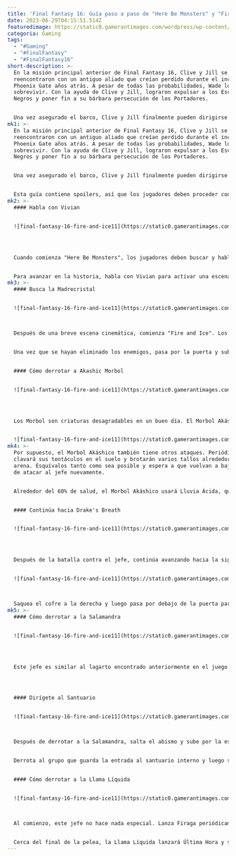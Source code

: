 ```yaml
---
title: 'Final Fantasy 16: Guía paso a paso de "Here Be Monsters" y "Fire and Ice"'
date: 2023-06-29T04:15:51.514Z
featuredimage: https://static0.gamerantimages.com/wordpress/wp-content/uploads/2023/06/final-fantasy-16-fire-and-ice1.jpg?q=50&fit=contain&w=1140&h=&dpr=1.5
categoria: Gaming
tags:
  - "#Gaming"
  - "#FinalFantasy"
  - "#FinalFantasy16"
short-description: >-
  En la misión principal anterior de Final Fantasy 16, Clive y Jill se
  reencontraron con un antiguo aliado que creían perdido durante el incidente en
  Phoenix Gate años atrás. A pesar de todas las probabilidades, Wade logró
  sobrevivir. Con la ayuda de Clive y Jill, lograron expulsar a los Escudos
  Negros y poner fin a su bárbara persecución de los Portadores.


  Una vez asegurado el barco, Clive y Jill finalmente pueden dirigirse hacia otra de las Madrecristales. Por supuesto,
mk1: >-
  En la misión principal anterior de Final Fantasy 16, Clive y Jill se
  reencontraron con un antiguo aliado que creían perdido durante el incidente en
  Phoenix Gate años atrás. A pesar de todas las probabilidades, Wade logró
  sobrevivir. Con la ayuda de Clive y Jill, lograron expulsar a los Escudos
  Negros y poner fin a su bárbara persecución de los Portadores.


  Una vez asegurado el barco, Clive y Jill finalmente pueden dirigirse hacia otra de las Madrecristales. Por supuesto, llegar allí solo era la mitad del desafío. La otra mitad es llegar a la santa sede intactos. Esta guía ayudará a los jugadores de Final Fantasy 16 a tener una idea de qué esperar a medida que comienzan tanto "Here Be Monsters" como "Fire and Ice".


  Esta guía contiene spoilers, así que los jugadores deben proceder con precaución.
mk2: >-
  #### Habla con Vivian


  ![final-fantasy-16-fire-and-ice11](https://static0.gamerantimages.com/wordpress/wp-content/uploads/2023/06/final-fantasy-16-fire-and-ice2.jpg?q=50&fit=crop&w=1500&dpr=1.5 "final-fantasy-16-fire-and-ice11")




  Cuando comienza "Here Be Monsters", los jugadores deben buscar y hablar con Vivian. Antes de eso, sin embargo, los jugadores pueden considerar completar la misión secundaria "Blues del Herrero" que se encuentra en el Mess. Completar esta misión desbloquea una receta para fabricar un Cinturón del Cazadragones. Una vez que los jugadores hayan reunido los materiales necesarios, el Cinturón del Cazadragones es una mejora sustancial que proporciona un gran impulso tanto a la defensa como a los puntos de vida. Sin embargo, esta receta requiere Electrum, que se puede obtener más adelante en el juego.


  Para avanzar en la historia, habla con Vivian para activar una escena cinemática y aprender más sobre el Reino de Hierro y su cultura. Después de eso, busca a Jill y habla con ella para avanzar en la historia y abrir una nueva área en el mapa del mundo. Cuando estés listo, viaja a Drake's Breath.
mk3: >-
  #### Busca la Madrecristal


  ![final-fantasy-16-fire-and-ice11](https://static0.gamerantimages.com/wordpress/wp-content/uploads/2023/06/final-fantasy-16-fire-and-ice3.jpg?q=50&fit=crop&w=1500&dpr=1.5 "final-fantasy-16-fire-and-ice11")



  Después de una breve escena cinemática, comienza "Fire and Ice". Los jugadores comienzan en la orilla de Drustanus, la isla donde se encuentra una de las Madrecristales. Sigue los restos del antiguo camino y recoge las tres pizcas de Ceniza Encantada que están en el suelo. Más allá de la puerta, los jugadores se encontrarán con un pequeño grupo de enemigos que se pueden eliminar fácilmente.


  Una vez que se hayan eliminado los enemigos, pasa por la puerta y sube las escaleras. Enfrenta al grupo de enemigos y continúa subiendo hacia otra puerta. En esta próxima área, los jugadores se enfrentarán a un Minotauro Akáshico. Esquiva sus ataques y desequilíbralo como si fuera un enemigo grande normal. Sube las siguientes escaleras y saquea el cofre que está cerca de la parte superior de las escaleras. Los jugadores deben asegurarse de curarse antes de atravesar la siguiente puerta, ya que les espera una pelea contra un jefe al otro lado.


  #### Cómo derrotar a Akashic Morbol


  ![final-fantasy-16-fire-and-ice11](https://static0.gamerantimages.com/wordpress/wp-content/uploads/2023/06/final-fantasy-16-fire-and-ice4.jpg?q=50&fit=crop&w=1500&dpr=1.5 "final-fantasy-16-fire-and-ice11")




  Los Morbol son criaturas desagradables en un buen día. El Morbol Akáshico es aún peor. Si bien los mecanismos de esta pelea contra el jefe son similares a los encontrados mucho antes en el juego, los jugadores deben tener cuidado al luchar contra este enemigo. Mal Aliento ha sido reemplazado por Peor Aliento. Peor Aliento es único en el sentido de que el Morbol Akáshico girará la cabeza mientras arroja el gas venenoso en lugar de mirar en una dirección fija. Por lo tanto, cuando se use este ataque, no ataques al Morbol Akáshico y en su lugar concéntrate en esquivar el ataque hasta que termine.


  ![final-fantasy-16-fire-and-ice11](https://static0.gamerantimages.com/wordpress/wp-content/uploads/2023/06/final-fantasy-16-fire-and-ice5.jpg?q=50&fit=crop&w=1500&dpr=1.5 "final-fantasy-16-fire-and-ice11")
mk4: >-
  Por supuesto, el Morbol Akáshico también tiene otros ataques. Periódicamente
  clavará sus tentáculos en el suelo y brotarán varios tallos alrededor de la
  arena. Esquívalos tanto como sea posible y espera a que vuelvan a bajar antes
  de atacar al jefe nuevamente.


  Alrededor del 60% de salud, el Morbol Akáshico usará Lluvia Ácida, que dejará charcos morados en el suelo. No te quedes parado sobre ellos. Después de eso, el jefe seguirá con Ira Salvaje, donde cargará en dirección hacia el jugador. También debes tener cuidado con su ataque de salto. No hay Evocaciones Cinemáticas o Golpes en esta versión de la pelea contra el jefe, así que simplemente sigue dañando al jefe y eventualmente caerá.


  #### Continúa hacia Drake's Breath


  ![final-fantasy-16-fire-and-ice11](https://static0.gamerantimages.com/wordpress/wp-content/uploads/2023/06/final-fantasy-16-fire-and-ice6.jpg?q=50&fit=crop&w=1500&dpr=1.5 "final-fantasy-16-fire-and-ice11")




  Después de la batalla contra el jefe, continúa avanzando hacia la siguiente área. Hay muchos consumibles y materiales en el suelo, así que asegúrate de recogerlos mientras avanzas por el estrecho camino. Sigue este camino y lucha contra el Salamandra que espera en la sala abierta. No tiene ataques únicos por los que los jugadores deban preocuparse, así que simplemente concéntrate en esquivar y agotar su Indicador de Voluntad.


  ![final-fantasy-16-fire-and-ice11](https://static0.gamerantimages.com/wordpress/wp-content/uploads/2023/06/final-fantasy-16-fire-and-ice7.jpg?q=50&fit=crop&w=1500&dpr=1.5 "final-fantasy-16-fire-and-ice11")



  Saquea el cofre a la derecha y luego pasa por debajo de la puerta para continuar. Más allá de este punto, los jugadores se encontrarán con un puente estrecho que está siendo bañado en brasas de un flujo de lava fundida. Acércate a él para activar una escena cinemática y luego continúa luchando contra algunas Bombas y otros enemigos. Un nuevo enemigo llamado Mousse Rojo guarda la siguiente sala. Enfréntate a él y luego sigue el camino y saquea el cofre antes de saltar hacia una plataforma circular grande. Pero estate listo, ya que un jefe salta fuera de la lava.
mk5: >-
  #### Cómo derrotar a la Salamandra


  ![final-fantasy-16-fire-and-ice11](https://static0.gamerantimages.com/wordpress/wp-content/uploads/2023/06/final-fantasy-16-fire-and-ice8.jpg?q=50&fit=crop&w=1500&dpr=1.5 "final-fantasy-16-fire-and-ice11")




  Este jefe es similar al lagarto encontrado anteriormente en el juego. La diferencia es que este usa ataques de fuego además de golpes de cola y garras a los jugadores. La Salamandra también se formará periódicamente en una bola y saltará hacia arriba y abajo varias veces. Esquiva este ataque tanto como sea posible, ya que inflige mucho daño. Cuando el jefe caiga por debajo del 50%, lanzará Sobrecarga y desatará una ráfaga de ataques en rápida sucesión. Concéntrate en esquivar hasta que Sobrecarga termine y luego vuelve al ataque. Sigue atacándolo hasta que sea derrotado.




  #### Dirígete al Santuario


  ![final-fantasy-16-fire-and-ice11](https://static0.gamerantimages.com/wordpress/wp-content/uploads/2023/06/final-fantasy-16-fire-and-ice10.jpg?q=50&fit=crop&w=1500&dpr=1.5 "final-fantasy-16-fire-and-ice11")



  Después de derrotar a la Salamandra, salta el abismo y sube por la escalera para llegar a una puerta. Pasa por la puerta para activar una escena cinemática. Una vez que termine la escena, continúa por el Oratorio. Derrota a los enemigos que patrullan la zona y atraviesa las puertas. Estate atento a una pequeña área lateral con un cofre que contiene 1.200 Gil. Después de una gran escalera, los jugadores de Final Fantasy 16 se encontrarán cerca de la entrada al Santuario. Está bien custodiado, así que asegúrate de curarte y estar listo para luchar.


  Derrota al grupo que guarda la entrada al santuario interno y luego saquea el cofre a la izquierda antes de seguir avanzando. Al pasar por la puerta, se reproducirá una escena cinemática y luego comenzará una pelea contra un jefe.


  #### Cómo derrotar a la Llama Líquida


  ![final-fantasy-16-fire-and-ice11](https://static0.gamerantimages.com/wordpress/wp-content/uploads/2023/06/final-fantasy-16-fire-and-ice11.jpg?q=50&fit=crop&w=1500&dpr=1.5 "final-fantasy-16-fire-and-ice11")



  Al comienzo, este jefe no hace nada especial. Lanza Firaga periódicamente y golpea el suelo con una de sus extremidades. Ambos ataques son fáciles de esquivar. Justo antes de que el jefe alcance el 50%, lanzará Abrasamiento en un intento de cubrir la arena con lava. Shiva contrarrestará esto con Polvo de Diamante y comenzará la fase dos. La única diferencia en esta fase es que el jefe correrá periódicamente en todas sus extremidades. De vez en cuando, el jefe crecerá alas y volará mientras lanza fuego durante un breve período antes de volver a su forma bípeda.


  Cerca del final de la pelea, la Llama Líquida lanzará Última Hora y se dividirá en cuatro formas separadas. Concéntrate en esquivar al jefe, ya que no se le puede dañar mientras realiza este ataque. Sigue dañando al jefe mientras evitas sus ataques y eventualmente será derrotado. La misión principal actual termina después de una serie de escenas cinemáticas que siguen a la batalla contra el jefe.
---
```

